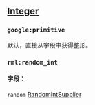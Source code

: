 ## [Integer](https://ecdcaeb.github.io/ResourceModLoader/zh_cn/deserializer/)

### `google:primitive`
默认，直接从字段中获得整形。

### `rml:random_int`
#### 字段：

`random` [RandomIntSupplier](https://ecdcaeb.github.io/ResourceModLoader/zh_cn/deserializer/RandomIntSupplier)